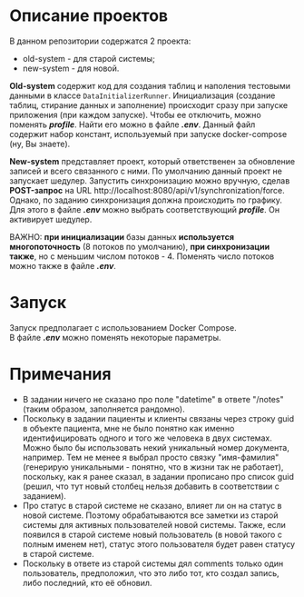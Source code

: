 # Описание проектов

В данном репозитории содержатся 2 проекта:
- old-system - для старой системы; 
- new-system - для новой.

**Old-system** содержит код для создания таблиц и наполения тестовыми данными в классе `DataInitializerRunner`.
Инициализация (создание таблиц, стирание данных и заполнение) происходит сразу при запуске приложения (при каждом запуске).
Чтобы ее отключить, можно поменять ***profile***. Найти его можно в файле ***.env***. Данный файл содержит набор 
констант, используемый при запуске docker-compose (ну, Вы знаете).

**New-system** представляет проект, который ответственен за обновление записей и всего связанного с ними. По умолчанию
данный проект не запускает шедулер. Запустить синхронизацию можно вручную, сделав **POST-запрос** на URL http://localhost:8080/api/v1/synchronization/force.
Однако, по заданию синхронизация должна происходить по графику. Для этого в файле ***.env*** можно выбрать соответствующий 
***profile***. Он активирует шедулер.

ВАЖНО: **при инициализации** базы данных **используется многопоточность** (8 потоков по умолчанию), **при синхронизации 
также**, но с меньшим числом потоков - 4. Поменять число потоков можно также в файле ***.env***.

# Запуск

Запуск предполагает с использованием Docker Compose.<br>
В файле ***.env*** можно поменять некоторые параметры.

# Примечания
- В задании ничего не сказано про поле "datetime" в ответе "/notes" (таким образом, заполняется рандомно).
- Поскольку в задании пациенты и клиенты связаны через строку guid в объекте пациента, мне не было понятно как именно 
идентифицировать одного и того же человека в двух системах. Можно было бы использовать некий уникальный номер документа, например. 
Тем не менее я выбрал просто связку "имя-фамилия" (генерирую уникальными - понятно, что в жизни так не работает), поскольку, 
как я ранее сказал, в задании прописано про список guid (решил, что тут новый столбец нельзя добавить в соответствии с заданием).
- Про статус в старой системе не сказано, влияет ли он на статус в новой системе. Поэтому обрабатываются все заметки из старой 
системы для активных пользователей новой системы. Также, если появился в старой системе новый пользователь (в новой такого с полным 
именем нет), статус этого пользователя будет равен статусу в старой системе.
- Поскольку в ответе из старой системы дял comments только один пользователь, предположил, что это либо тот, кто создал запись, 
либо последний, кто её обновил.